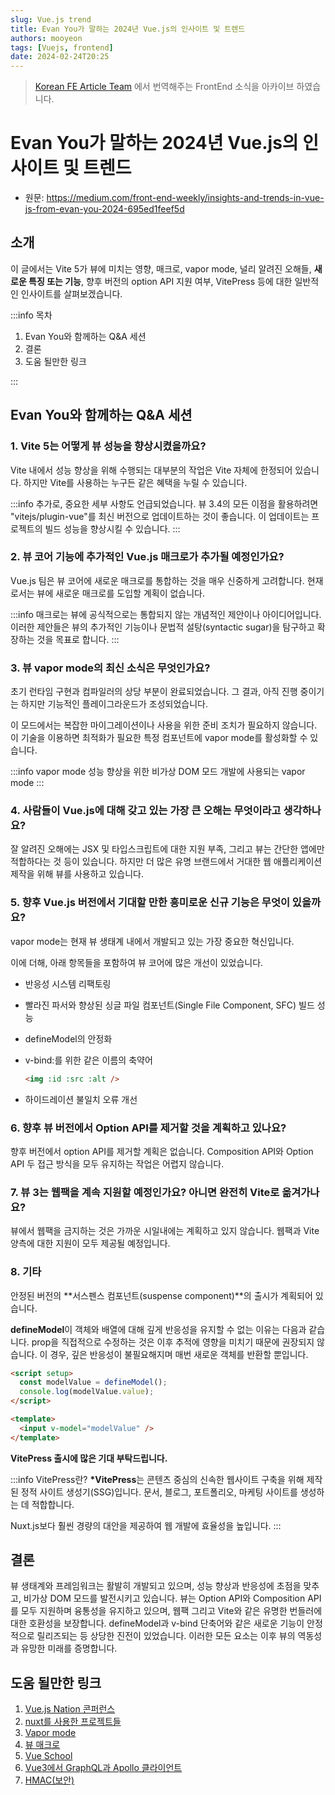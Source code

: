 ```yaml
---
slug: Vue.js trend
title: Evan You가 말하는 2024년 Vue.js의 인사이트 및 트렌드
authors: mooyeon
tags: [Vuejs, frontend]
date: 2024-02-24T20:25
---
```


> [Korean FE Article Team](https://kofearticle.substack.com/about?utm_source=substack&utm_medium=email) 에서 번역해주는 FrontEnd 소식을 아카이브 하였습니다.

# Evan You가 말하는 2024년 Vue.js의 인사이트 및 트렌드

- 원문: https://medium.com/front-end-weekly/insights-and-trends-in-vue-js-from-evan-you-2024-695ed1feef5d

## 소개

이 글에서는 Vite 5가 뷰에 미치는 영향, 매크로, vapor mode, 널리 알려진 오해들, **새로운 특징 또는 기능**, 향후 버전의 option API 지원 여부, VitePress 등에 대한 일반적인 인사이트를 살펴보겠습니다.

:::info 목차

1. Evan You와 함께하는 Q&A 세션
2. 결론
3. 도움 될만한 링크

:::

<!--truncate-->

## Evan You와 함께하는 Q&A 세션

### 1. Vite 5는 어떻게 뷰 성능을 향상시켰을까요?

Vite 내에서 성능 향상을 위해 수행되는 대부분의 작업은 Vite 자체에 한정되어 있습니다. 하지만 Vite를 사용하는 누구든 같은 혜택을 누릴 수 있습니다.

:::info 추가로,
중요한 세부 사항도 언급되었습니다. 뷰 3.4의 모든 이점을 활용하려면 "vitejs/plugin-vue"를 최신 버전으로 업데이트하는 것이 좋습니다. 이 업데이트는 프로젝트의 빌드 성능을 향상시킬 수 있습니다.
:::

### 2. 뷰 코어 기능에 추가적인 Vue.js 매크로가 추가될 예정인가요?

Vue.js 팀은 뷰 코어에 새로운 매크로를 통합하는 것을 매우 신중하게 고려합니다. 현재로서는 뷰에 새로운 매크로를 도입할 계획이 없습니다.

:::info
매크로는 뷰에 공식적으로는 통합되지 않는 개념적인 제안이나 아이디어입니다. 이러한 제안들은 뷰의 추가적인 기능이나 문법적 설탕(syntactic sugar)을 탐구하고 확장하는 것을 목표로 합니다.
:::

### 3. 뷰 vapor mode의 최신 소식은 무엇인가요?

초기 런타임 구현과 컴파일러의 상당 부분이 완료되었습니다. 그 결과, 아직 진행 중이기는 하지만 기능적인 플레이그라운드가 조성되었습니다.

이 모드에서는 복잡한 마이그레이션이나 사용을 위한 준비 조치가 필요하지 않습니다. 이 기술을 이용하면 최적화가 필요한 특정 컴포넌트에 vapor mode를 활성화할 수 있습니다.

:::info vapor mode
성능 향상을 위한 비가상 DOM 모드 개발에 사용되는 vapor mode
:::

### 4. 사람들이 Vue.js에 대해 갖고 있는 가장 큰 오해는 무엇이라고 생각하나요?

잘 알려진 오해에는 JSX 및 타입스크립트에 대한 지원 부족, 그리고 뷰는 간단한 앱에만 적합하다는 것 등이 있습니다. 하지만 더 많은 유명 브랜드에서 거대한 웹 애플리케이션 제작을 위해 뷰를 사용하고 있습니다.

### 5. 향후 Vue.js 버전에서 기대할 만한 흥미로운 신규 기능은 무엇이 있을까요?

vapor mode는 현재 뷰 생태계 내에서 개발되고 있는 가장 중요한 혁신입니다.

이에 더해, 아래 항목들을 포함하여 뷰 코어에 많은 개선이 있었습니다.

- 반응성 시스템 리팩토링

- 빨라진 파서와 향상된 싱글 파일 컴포넌트(Single File Component, SFC) 빌드 성능

- defineModel의 안정화

- v-bind:를 위한 같은 이름의 축약어

  ```html
  <img :id :src :alt />
  ```

- 하이드레이션 불일치 오류 개선

### 6. 향후 뷰 버전에서 Option API를 제거할 것을 계획하고 있나요?

향후 버전에서 option API를 제거할 계획은 없습니다. Composition API와 Option API 두 접근 방식을 모두 유지하는 작업은 어렵지 않습니다.

### 7. 뷰 3는 웹팩을 계속 지원할 예정인가요? 아니면 완전히 Vite로 옮겨가나요?

뷰에서 웹팩을 금지하는 것은 가까운 시일내에는 계획하고 있지 않습니다. 웹팩과 Vite 양측에 대한 지원이 모두 제공될 예정입니다.

### 8. 기타

안정된 버전의 **서스펜스 컴포넌트(suspense component)**의 출시가 계획되어 있습니다.

**defineModel**이 객체와 배열에 대해 깊게 반응성을 유지할 수 없는 이유는 다음과 같습니다. prop을 직접적으로 수정하는 것은 이후 추적에 영향을 미치기 때문에 권장되지 않습니다. 이 경우, 깊은 반응성이 불필요해지며 매번 새로운 객체를 반환할 뿐입니다.

```html
<script setup>
  const modelValue = defineModel();
  console.log(modelValue.value);
</script>

<template>
  <input v-model="modelValue" />
</template>
```

**VitePress 출시에 많은 기대 부탁드립니다.**

:::info VitePress란?
**\*VitePress**는 콘텐츠 중심의 신속한 웹사이트 구축을 위해 제작된 정적 사이트 생성기(SSG)입니다. 문서, 블로그, 포트폴리오, 마케팅 사이트를 생성하는 데 적합합니다.

Nuxt.js보다 훨씬 경량의 대안을 제공하여 웹 개발에 효율성을 높입니다.
:::

## 결론

뷰 생태계와 프레임워크는 활발히 개발되고 있으며, 성능 향상과 반응성에 초점을 맞추고, 비가상 DOM 모드를 발전시키고 있습니다. 뷰는 Option API와 Composition API를 모두 지원하며 융통성을 유지하고 있으며, 웹팩 그리고 Vite와 같은 유명한 번들러에 대한 호환성을 보장합니다. defineModel과 v-bind 단축어와 같은 새로운 기능이 안정적으로 릴리즈되는 등 상당한 진전이 있었습니다. 이러한 모든 요소는 이후 뷰의 역동성과 유망한 미래를 증명합니다.

## 도움 될만한 링크

1. [Vue.js Nation 콘퍼런스](https://vuejsnation.com/)
2. [nuxt를 사용한 프로젝트들](https://github.com/nuxt/awesome?tab=readme-ov-file#projects-using-nuxt)
3. [Vapor mode](https://github.com/vuejs/core-vapor)
4. [뷰 매크로](https://vue-macros.dev/guide/getting-started.html)
5. [Vue School](https://vueschool.io/)
6. [Vue3에서 GraphQL과 Apollo 클라이언트](https://javascript.plainenglish.io/how-to-use-graphql-in-vue3-with-the-apollo-client-79b1c1fda69d)
7. [HMAC(보안)](https://blog.stackademic.com/how-hmac-works-step-by-step-explanation-with-examples-f4aff5efb40e)

